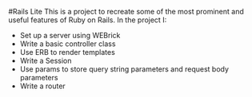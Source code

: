 #Rails Lite
This is a project to recreate some of the most prominent and useful features of Ruby on Rails. In the project I: 
* Set up a server using WEBrick
* Write a basic controller class
* Use ERB to render templates 
* Write a Session
* Use params to store query string parameters and request body parameters
* Write a router 
